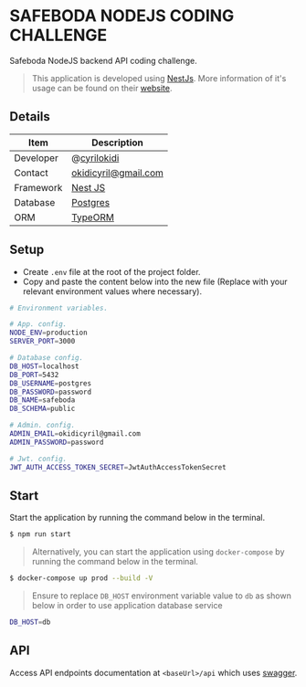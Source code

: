 # SAFEBODA NODEJS CODING CHALLENGE

Safeboda NodeJS backend API coding challenge.

> This application is developed using [NestJs](https://nestjs.com/). More information of it's usage can be found on their [website](https://nestjs.com/).

## Details

| Item      | Description                                         |
| --------- | --------------------------------------------------- |
| Developer | @[cyrilokidi](https://github.com/cyrilokidi)        |
| Contact   | [okidicyril@gmail.com](mailto:okidicyril@gmail.com) |
| Framework | [Nest JS](https://nestjs.com/)                      |
| Database  | [Postgres](https://www.postgresql.org/)             |
| ORM       | [TypeORM](https://typeorm.io/)                      |

## Setup

- Create `.env` file at the root of the project folder.
- Copy and paste the content below into the new file (Replace with your relevant environment values where necessary).

```bash
# Environment variables.

# App. config.
NODE_ENV=production
SERVER_PORT=3000

# Database config.
DB_HOST=localhost
DB_PORT=5432
DB_USERNAME=postgres
DB_PASSWORD=password
DB_NAME=safeboda
DB_SCHEMA=public

# Admin. config.
ADMIN_EMAIL=okidicyril@gmail.com
ADMIN_PASSWORD=password

# Jwt. config.
JWT_AUTH_ACCESS_TOKEN_SECRET=JwtAuthAccessTokenSecret
```

## Start

Start the application by running the command below in the terminal.

```bash
$ npm run start
```

> Alternatively, you can start the application using `docker-compose` by running the command below in the terminal.

```bash
$ docker-compose up prod --build -V
```

> Ensure to replace `DB_HOST` environment variable value to `db` as shown below in order to use application database service

```bash
DB_HOST=db
```

## API

Access API endpoints documentation at `<baseUrl>/api` which uses [swagger](https://swagger.io/).
